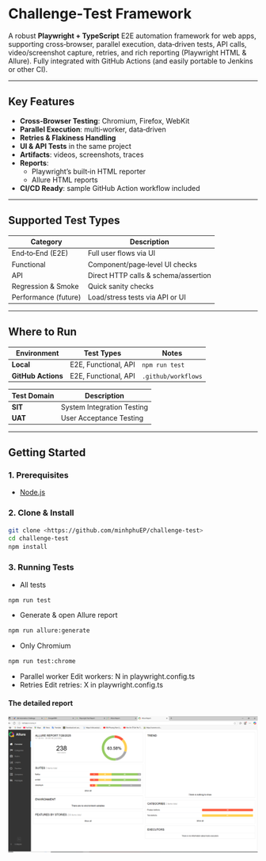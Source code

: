 # Challenge‑Test Framework

A robust **Playwright + TypeScript** E2E automation framework for web apps, supporting cross‑browser, parallel execution, data‑driven tests, API calls, video/screenshot capture, retries, and rich reporting (Playwright HTML & Allure). Fully integrated with GitHub Actions (and easily portable to Jenkins or other CI).

---

## Key Features

- **Cross‑Browser Testing**: Chromium, Firefox, WebKit  
- **Parallel Execution**: multi‑worker, data‑driven  
- **Retries & Flakiness Handling**  
- **UI & API Tests** in the same project  
- **Artifacts**: videos, screenshots, traces  
- **Reports**:  
  - Playwright’s built‑in HTML reporter  
  - Allure HTML reports  
- **CI/CD Ready**: sample GitHub Action workflow included  

---

## Supported Test Types

| Category             | Description                              |
| -------------------- | ---------------------------------------- |
| End‑to‑End (E2E)     | Full user flows via UI                   |
| Functional           | Component/page‑level UI checks           |
| API                  | Direct HTTP calls & schema/assertion     |
| Regression & Smoke   | Quick sanity checks                      |
| Performance (future) | Load/stress tests via API or UI          |

---

## Where to Run

| Environment     | Test Types                   | Notes                          |
| --------------- | ---------------------------- | ------------------------------ |
| **Local**       | E2E, Functional, API         | `npm run test`                 |
| **GitHub Actions** | E2E, Functional, API      | `.github/workflows`            |

| Test Domain     | Description                  |
| --------------- | ---------------------------- |
| **SIT**         | System Integration Testing   |
| **UAT**         | User Acceptance Testing      |

---

## Getting Started

### 1. Prerequisites

- [Node.js](https://nodejs.org/)

### 2. Clone & Install

```bash
git clone <https://github.com/minhphuEP/challenge-test>
cd challenge‑test
npm install
```

### 3. Running Tests

- All tests
```bash
npm run test
```

- Generate & open Allure report
```bash
npm run allure:generate
```

- Only Chromium
```bash
npm run test:chrome
```

- Parallel worker
Edit workers: N in playwright.config.ts
- Retries
Edit retries: X in playwright.config.ts

#### The detailed report
![Image](./assets/report.PNG)